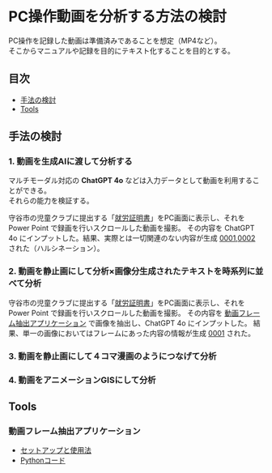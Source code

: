 # PC操作動画を分析する方法の検討

PC操作を記録した動画は準備済みであることを想定（MP4など）。  
そこからマニュアルや記録を目的にテキスト化することを目的とする。

## 目次
- [手法の検討](#手法の検討)
- [Tools](#Tools)

## 手法の検討
### 1. 動画を生成AIに渡して分析する

マルチモーダル対応の **ChatGPT 4o** などは入力データとして動画を利用することができる。  
それらの能力を検証する。

守谷市の児童クラブに提出する「[就労証明書](https://www.city.moriya.ibaraki.jp/kurashi_tetsuzuki/e-service/1001536/1006145/1006146.html)」をPC画面に表示し、それを Power Point で録画を行いスクロールした動画を撮影。
その内容を ChatGPT 4o にインプットした。結果、実際とは一切関連のない内容が生成 [0001](https://github.com/t2k2pp/Mov2Doc/blob/main/log/Evidence01_0001.md),[0002](https://github.com/t2k2pp/Mov2Doc/blob/main/log/Evidence01_0002.md) された（ハルシネーション）。

### 2. 動画を静止画にして分析×画像分生成されたテキストを時系列に並べて分析

守谷市の児童クラブに提出する「[就労証明書](https://www.city.moriya.ibaraki.jp/kurashi_tetsuzuki/e-service/1001536/1006145/1006146.html)」をPC画面に表示し、それを Power Point で録画を行いスクロールした動画を撮影。
その内容を [動画フレーム抽出アプリケーション](#動画フレーム抽出アプリケーション) で画像を抽出し、ChatGPT 4o にインプットした。
結果、単一の画像においてはフレームにあった内容の情報が生成 [0001](https://github.com/t2k2pp/Mov2Doc/blob/main/log/Evidence02_0001.md) された。

### 3. 動画を静止画にして４コマ漫画のようにつなげて分析
### 4. 動画をアニメーションGISにして分析



## Tools
### 動画フレーム抽出アプリケーション
- [セットアップと使用法](https://github.com/t2k2pp/Mov2Doc/blob/main/tools/ToolsDocs.md)
- [Pythonコード](https://github.com/t2k2pp/Mov2Doc/blob/main/tools/video-frame-extractor.py)
